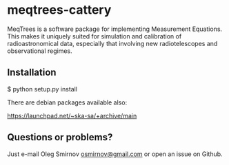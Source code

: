 meqtrees-cattery
================

MeqTrees is a software package for implementing Measurement Equations.
This makes it uniquely suited for simulation and calibration of
radioastronomical data, especially that involving new radiotelescopes and
observational regimes.

Installation
------------

 $ python setup.py install

 There are debian packages available also:

 https://launchpad.net/~ska-sa/+archive/main


Questions or problems?
----------------------

Just e-mail Oleg Smirnov <osmirnov@gmail.com> or open an issue on Github.
